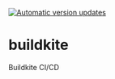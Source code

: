 [![Automatic version updates](https://github.com/ZOSOpenTools/buildkiteport/actions/workflows/bump.yml/badge.svg)](https://github.com/ZOSOpenTools/buildkiteport/actions/workflows/bump.yml)

# buildkite

Buildkite CI/CD

